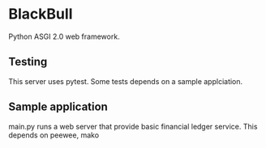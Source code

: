 # BlackBull
Python ASGI 2.0 web framework.

## Testing
This server uses pytest. Some tests depends on a sample applciation.

## Sample application
main.py runs a web server that provide basic financial ledger service. This depends on peewee, mako